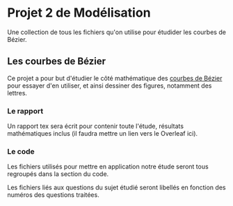 # Projet 2 de Modélisation

Une collection de tous les fichiers qu'on utilise pour étudider les courbes de Bézier.

## Les courbes de Bézier

Ce projet a pour but d'étudier le côté mathématique des [courbes de Bézier](https://fr.wikipedia.org/wiki/Courbe_de_B%C3%A9zier) pour essayer d'en utiliser, 
et ainsi dessiner des figures, notamment des lettres. 

### Le rapport
Un rapport tex sera écrit pour contenir toute l'étude, résultats mathématiques inclus (il faudra mettre un lien vers le Overleaf ici).

### Le code
Les fichiers utilisés pour mettre en application notre étude seront tous regroupés dans la section du code. 

Les fichiers liés aux questions du sujet étudié seront libellés en fonction des numéros des questions traitées.

